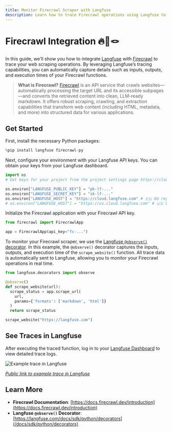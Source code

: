 ```yaml
---
title: Monitor Firecrawl Scraper with Langfuse
description: Learn how to trace Firecrawl operations using Langfuse to capture detailed observability data for your web scraping tasks.
---
```


# Firecrawl Integration 🔥🤝🪢

In this guide, we'll show you how to integrate [Langfuse](https://langfuse.com) with [Firecrawl](https://www.firecrawl.dev/) to trace your web scraping operations. By leveraging Langfuse’s tracing capabilities, you can automatically capture details such as inputs, outputs, and execution times of your Firecrawl functions.

> **What is Firecrawl?** [Firecrawl](https://www.firecrawl.dev/) is an API service that crawls websites—automatically processing the target URL and its accessible subpages—and converts the retrieved content into clean, LLM-ready markdown. It offers robust scraping, crawling, and extraction capabilities that transform web content (including HTML, metadata, and more) into structured data for various applications.

## Get Started

First, install the necessary Python packages:


```python
%pip install langfuse firecrawl-py
```

Next, configure your environment with your Langfuse API keys. You can obtain your keys from your Langfuse dashboard.


```python
import os
# Get keys for your project from the project settings page https://cloud.langfuse.com

os.environ["LANGFUSE_PUBLIC_KEY"] = "pk-lf-..."
os.environ["LANGFUSE_SECRET_KEY"] = "sk-lf-..." 
os.environ["LANGFUSE_HOST"] = "https://cloud.langfuse.com" # 🇪🇺 EU region
# os.environ["LANGFUSE_HOST"] = "https://us.cloud.langfuse.com" # 🇺🇸 US region
```

Initialize the Firecrawl application with your Firecrawl API key.


```python
from firecrawl import FirecrawlApp

app = FirecrawlApp(api_key="fc-...")
```

To monitor your Firecrawl scraper, we use the [Langfuse `@observe()` decorator](https://langfuse.com/docs/sdk/python/decorators). In this example, the `@observe()` decorator captures the inputs, outputs, and execution time of the `scrape_website()` function. All trace data is automatically sent to Langfuse, allowing you to monitor your Firecrawl operations in real time.


```python
from langfuse.decorators import observe

@observe()
def scrape_website(url):
  scrape_status = app.scrape_url(
    url,
    params={'formats': ['markdown', 'html']}
  )
  return scrape_status

scrape_website("https://langfuse.com")
```

## See Traces in Langfuse

After executing the traced function, log in to your [Langfuse Dashboard](https://cloud.langfuse.com) to view detailed trace logs. 

![Example trace in Langfuse](https://langfuse.com/images/cookbook/integration-firecrawl/firecrawl-example-trace.png)

_[Public link to example trace in Langfuse](https://cloud.langfuse.com/project/cloramnkj0002jz088vzn1ja4/traces/49206b8e-5366-4458-9357-bd38b740ec4e?timestamp=2025-02-18T16%3A42%3A51.446Z)_

## Learn More

- **Firecrawl Documentation**: [https://docs.firecrawl.dev/introduction](https://docs.firecrawl.dev/introduction)
- **Langfuse `@observe()` Decorator**: [https://langfuse.com/docs/sdk/python/decorators](/docs/sdk/python/decorators)


